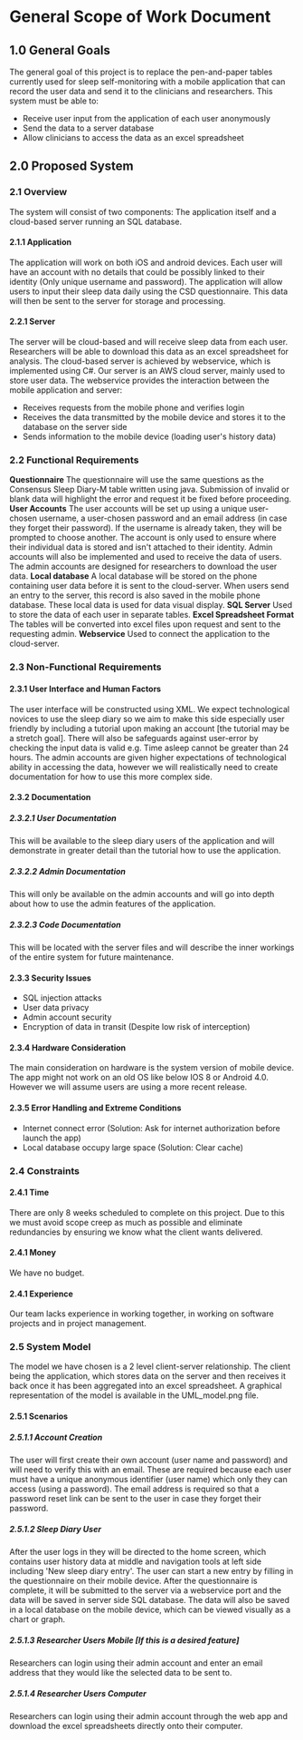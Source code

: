 # General Scope of Work Document

## 1.0 General Goals
The general goal of this project is to replace the pen-and-paper tables currently used for sleep self-monitoring with a mobile application that can record the user data and send it to the clinicians and researchers.
This system must be able to:
* Receive user input from the application of each user anonymously
* Send the data to a server database
* Allow clinicians to access the data as an excel spreadsheet
    
## 2.0 Proposed System
### 2.1 Overview
The system will consist of two components: The application itself and a cloud-based server running an SQL database.
#### 2.1.1 Application
The application will work on both iOS and android devices. Each user will have an account with no details that could be possibly linked to their identity (Only unique username and password). The application will allow users to input their sleep data daily using the CSD questionnaire. This data will then be sent to the server for storage and processing.
#### 2.2.1 Server
The server will be cloud-based and will receive sleep data from each user. Researchers will be able to download this data as an excel spreadsheet for analysis. The cloud-based server is achieved by webservice, which is implemented using C#. Our server is an AWS cloud server, mainly used to store user data.
The webservice provides the interaction between the mobile application and server:
* Receives requests from the mobile phone and verifies login
* Receives the data transmitted by the mobile device and stores it to the database on the server side
* Sends information to the mobile device (loading user's history data)
### 2.2 Functional Requirements
**Questionnaire**
The questionnaire will use the same questions as the Consensus Sleep Diary-M table written using java. Submission of invalid or blank data will highlight the error and request it be fixed before proceeding.
**User Accounts**
The user accounts will be set up using a unique user-chosen username, a user-chosen password and an email address (in case they forget their password). If the username is already taken, they will be prompted to choose another. The account is only used to ensure where their individual data is stored and isn't attached to their identity.
Admin accounts will also be implemented and used to receive the data of users. The admin accounts are designed for researchers to download the user data.
**Local database**
A local database will be stored on the phone containing user data before it is sent to the cloud-server. When users send an entry to the server, this record is also saved in the mobile phone database. These local data is used for data visual display.
**SQL Server**
Used to store the data of each user in separate tables.
**Excel Spreadsheet Format**
The tables will be converted into excel files upon request and sent to the requesting admin.
**Webservice**
Used to connect the application to the cloud-server.
### 2.3 Non-Functional Requirements
#### 2.3.1 User Interface and Human Factors
The user interface will be constructed using XML. We expect technological novices to use the sleep diary so we aim to make this side especially user friendly by including a tutorial upon making an account [the tutorial may be a stretch goal]. There will also be safeguards against user-error by checking the input data is valid e.g. Time asleep cannot be greater than 24 hours.
The admin accounts are given higher expectations of technological ability in accessing the data, however we will realistically need to create documentation for how to use this more complex side.
#### 2.3.2 Documentation
##### 2.3.2.1 User Documentation
This will be available to the sleep diary users of the application and will demonstrate in greater detail than the tutorial how to use the application.
##### 2.3.2.2 Admin Documentation
This will only be available on the admin accounts and will go into depth about how to use the admin features of the application.
##### 2.3.2.3 Code Documentation
This will be located with the server files and will describe the inner workings of the entire system for future maintenance.
#### 2.3.3 Security Issues
* SQL injection attacks
* User data privacy
* Admin account security
* Encryption of data in transit (Despite low risk of interception)
#### 2.3.4 Hardware Consideration
The main consideration on hardware is the system version of mobile device. The app might not work on an old OS like below IOS 8 or Android 4.0. However we will assume users are using a more recent release.
#### 2.3.5 Error Handling and Extreme Conditions
* Internet connect error (Solution: Ask for internet authorization before launch the app)
* Local database occupy large space (Solution: Clear cache)
### 2.4 Constraints
#### 2.4.1 Time
There are only 8 weeks scheduled to complete on this project. Due to this we must avoid scope creep as much as possible and eliminate redundancies by ensuring we know what the client wants delivered.
#### 2.4.1 Money
We have no budget.
#### 2.4.1 Experience
Our team lacks experience in working together, in working on software projects and in project management.
### 2.5 System Model
The model we have chosen is a 2 level client-server relationship. The client being the application, which stores data on the server and then receives it back once it has been aggregated into an excel spreadsheet. A graphical representation of the model is available in the UML_model.png file.
#### 2.5.1 Scenarios
##### 2.5.1.1 Account Creation
The user will first create their own account (user name and password) and will need to verify this with an email. These are required because each user must have a unique anonymous identifier (user name) which only they can access (using a password). The email address is required so that a password reset link can be sent to the user in case they forget their password.
##### 2.5.1.2 Sleep Diary User
After the user logs in they will be directed to the home screen, which contains user history data at middle and navigation tools at left side including 'New sleep diary entry'. The user can start a new entry by filling in the questionnaire on their mobile device. After the questionnaire is complete, it will be submitted to the server via a webservice port and the data will be saved in server side SQL database. The data will also be saved in a local database on the mobile device, which can be viewed visually as a chart or graph.
##### 2.5.1.3 Researcher Users Mobile [If this is a desired feature]
Researchers can login using their admin account and enter an email address that they would like the selected data to be sent to.
##### 2.5.1.4 Researcher Users Computer
Researchers can login using their admin account through the web app and download the excel spreadsheets directly onto their computer.